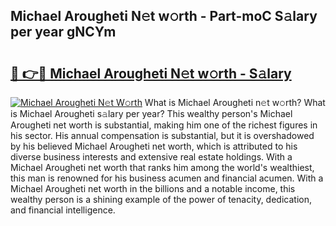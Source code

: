 ## Michael Arougheti N𝚎t w𝚘rth - Part-moC S𝚊lary per year gNCYm

# <h2><a href="http://gc3ci8.nevu.top/?p=Michael+Arougheti">🔗 👉🔴 Michael Arougheti N𝚎t w𝚘rth - S𝚊lary</a></h2>

[![Michael Arougheti N𝚎t W𝚘rth](https://i.imgur.com/Oavwk0R.jpeg)](http://gc3ci8.nevu.top/?p=Michael+Arougheti)
What is Michael Arougheti n𝚎t w𝚘rth? What is Michael Arougheti s𝚊lary per year?
This wealthy person's Michael Arougheti net worth is substantial, making him one of the richest figures in his sector. His annual compensation is substantial, but it is overshadowed by his believed Michael Arougheti net worth, which is attributed to his diverse business interests and extensive real estate holdings. With a Michael Arougheti net worth that ranks him among the world's wealthiest, this man is renowned for his business acumen and financial acumen. With a Michael Arougheti net worth in the billions and a notable income, this wealthy person is a shining example of the power of tenacity, dedication, and financial intelligence.
